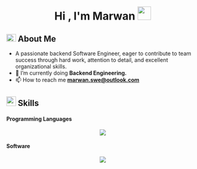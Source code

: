 <h1 align="center"><b>Hi , I'm Marwan </b><img src="https://media.giphy.com/media/hvRJCLFzcasrR4ia7z/giphy.gif" width="35"></h1>
<!--  -->
<!-- <p align="center">
  <a href="#about-me"><img src="https://readme-typing-svg.demolab.com?font=Fira+Code&size=19&pause=1000&center=true&vCenter=true&width=435&lines=Hello%2C+I+am+Marwan+Radwan.%E2%9D%A4%EF%B8%8F;Backend+Software+Engineer%2C;Senior+Computer+Engineering+Student%2C;Curious+%2F+Active+learner%2C;I+love+to+learn+new+stuff." alt="Typing SVG" /></a>
</p> -->

## <img src="https://cdn.discordapp.com/emojis/852881450667081728.gif" width="25px" height="20px"><b> About Me</b>

- A passionate backend Software Engineer, eager to contribute to team success through hard work, attention to detail, and excellent organizational skills.
- 🌱 I’m currently doing **Backend Engineering.**
- 📫 How to reach me **marwan.swe@outlook.com**

<!-- <img src="https://user-images.githubusercontent.com/73097560/115834477-dbab4500-a447-11eb-908a-139a6edaec5c.gif"><br><br> -->

## <img src="https://media2.giphy.com/media/QssGEmpkyEOhBCb7e1/giphy.gif?cid=ecf05e47a0n3gi1bfqntqmob8g9aid1oyj2wr3ds3mg700bl&rid=giphy.gif" width ="25"><b> Skills</b>

<p align="center">
<h4>Programming Languages</h4>
    <p align="center">
    <a href="#skills">
      <img src="https://skillicons.dev/icons?i=javascript,typescript,go,java" />
    </a>
  </p>

<h4>Software</h4>
    <p align="center">
    <a href="#skills">
      <img src="https://skillicons.dev/icons?i=nodejs,express,postgresql,mongodb,prisma,jest,html,css,bootstrap,react,redux" />
    </a>
  </p>

<!--
<h4>Tools</h4>
    <p align="center">
    <a href="#skills">
      <img src="https://skillicons.dev/icons?i=linux,vscode,postman,git,github,discord,bots" />
    </a>
  </p>
  ->

</p>
